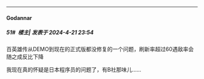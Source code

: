 ﻿
*****

####  Godannar  
##### 51#         楼主| 发表于 2024-4-21 23:54

百英雄传从DEMO到现在的正式版都没修复的一个问题，刷新率超过60遇敌率会随之成反比下降

我现在真的怀疑是日本程序员的问题了，有B社那味儿……


